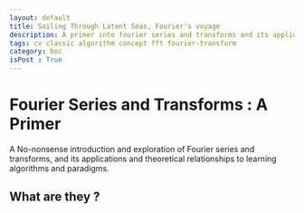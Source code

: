 ```yaml
---
layout: default
title: Sailing Through Latent Seas, Fourier's voyage
description: A primer into fourier series and transforms and its application in deep learning. Some interesting theories and observations.
tags: cv classic algorithm concept fft fourier-transform
category: boc
isPost : True
---
```


# Fourier Series and Transforms : A Primer

A No-nonsense introduction and exploration of Fourier series and transforms, and its applications and theoretical relationships to learning algorithms and paradigms. 

## What are they ?




